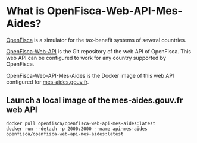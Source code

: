 # What is OpenFisca-Web-API-Mes-Aides?

[OpenFisca](http://www.openfisca.fr/) is a simulator for the tax-benefit systems of several countries.

[OpenFisca-Web-API](https://github.com/openfisca/openfisca-web-api) is the Git repository of the web API of OpenFisca. This web API can be configured to work for any country supported by OpenFisca.

OpenFisca-Web-API-Mes-Aides is the Docker image of this web API configured for [mes-aides.gouv.fr](http://mes-aides.gouv.fr/).


## Launch a local image of the mes-aides.gouv.fr web API

```
docker pull openfisca/openfisca-web-api-mes-aides:latest
docker run --detach -p 2000:2000 --name api-mes-aides openfisca/openfisca-web-api-mes-aides:latest
```

